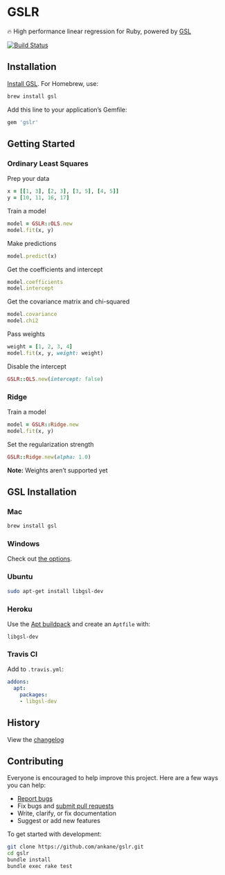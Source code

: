 # GSLR

:fire: High performance linear regression for Ruby, powered by [GSL](https://www.gnu.org/software/gsl/)

[![Build Status](https://travis-ci.org/ankane/gslr.svg?branch=master)](https://travis-ci.org/ankane/gslr)

## Installation

[Install GSL](#gsl-installation). For Homebrew, use:

```sh
brew install gsl
```

Add this line to your application’s Gemfile:

```ruby
gem 'gslr'
```

## Getting Started

### Ordinary Least Squares

Prep your data

```ruby
x = [[1, 3], [2, 3], [3, 5], [4, 5]]
y = [10, 11, 16, 17]
```

Train a model

```ruby
model = GSLR::OLS.new
model.fit(x, y)
```

Make predictions

```ruby
model.predict(x)
```

Get the coefficients and intercept

```ruby
model.coefficients
model.intercept
```

Get the covariance matrix and chi-squared

```ruby
model.covariance
model.chi2
```

Pass weights

```ruby
weight = [1, 2, 3, 4]
model.fit(x, y, weight: weight)
```

Disable the intercept

```ruby
GSLR::OLS.new(intercept: false)
```

### Ridge

Train a model

```ruby
model = GSLR::Ridge.new
model.fit(x, y)
```

Set the regularization strength

```ruby
GSLR::Ridge.new(alpha: 1.0)
```

**Note:** Weights aren’t supported yet

## GSL Installation

### Mac

```sh
brew install gsl
```

### Windows

Check out [the options](https://www.gnu.org/software/gsl/extras/native_win_builds.html).

### Ubuntu

```sh
sudo apt-get install libgsl-dev
```

### Heroku

Use the [Apt buildpack](https://github.com/heroku/heroku-buildpack-apt) and create an `Aptfile` with:

```text
libgsl-dev
```

### Travis CI

Add to `.travis.yml`:

```yml
addons:
  apt:
    packages:
    - libgsl-dev
```

## History

View the [changelog](https://github.com/ankane/gslr/blob/master/CHANGELOG.md)

## Contributing

Everyone is encouraged to help improve this project. Here are a few ways you can help:

- [Report bugs](https://github.com/ankane/gslr/issues)
- Fix bugs and [submit pull requests](https://github.com/ankane/gslr/pulls)
- Write, clarify, or fix documentation
- Suggest or add new features

To get started with development:

```sh
git clone https://github.com/ankane/gslr.git
cd gslr
bundle install
bundle exec rake test
```
